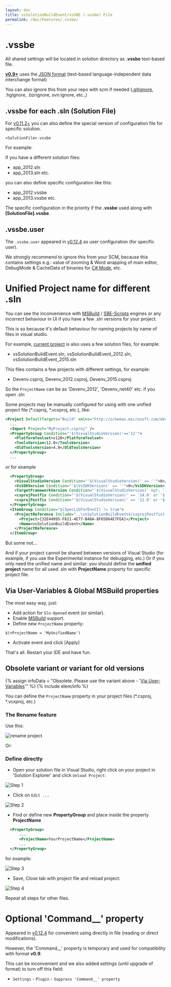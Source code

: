 ```yaml
---
layout: doc
title: vsSolutionBuildEvent/vsSBE (.vssbe) File
permalink: /doc/Features/.vssbe/
---
```

# .vssbe

All shared settings will be located in solution directory as **.vssbe** text-based file.

**[v0.9+](/Changelist/#vsix)** uses the [JSON format](http://json.org) (text-based language-independent data interchange format)

You can also ignore this from your repo with scm if needed ([.gitignore](http://git-scm.com/docs/gitignore), .hgignore, .bzrignore, svn:ignore, etc.,)

## .vssbe for each .sln (Solution File)

For [v0.11.2+](/Changelist/#vsix) you can also define the special version of configuration file for specific solution.

`<SolutionFile>.vssbe`

For example:

If you have a different solution files:

* app_2012.sln
* app_2013.sln
etc.

you can also define specific configuration like this:

* app_2012.vssbe
* app_2013.vssbe
etc.

The specific configuration in the priority if the **.vssbe** used along with **[SolutionFile].vssbe**. 

## .vssbe.user

The `.vssbe.user` appeared in [v0.12.4](/Changelist/#vsix) as user configuration (for specific user).

We strongly recommend to ignore this from your SCM, 
because this contains settings e.g.: 
value of zooming & Word wrapping of main editor, DebugMode & CacheData of binaries for [C# Mode](../../Modes/CSharp/), etc.

# Unified Project name for different .sln

You can see the inconvenience with [MSBuild](../../Scripts/MSBuild/) / [SBE-Scripts](../../Scripts/SBE-Scripts/) engines or any incorrect behaviour in UI if you have a few .sln versions for your project.

This is so because it's default behaviour for naming projects by name of files in visual studio.

For example, [current project](https://github.com/3F/vsSolutionBuildEvent) is also uses a few solution files, for example:

* vsSolutionBuildEvent.sln, vsSolutionBuildEvent_2012.sln, vsSolutionBuildEvent_2015.sln

This files contains a few projects with different settings, for example:

* Devenv.csproj, Devenv_2012.csproj, Devenv_2015.csproj

So the `ProjectName` can be as 'Devenv_2012', 'Devenv_net40' etc. if you open .sln

Some projects may be manually configured for using with one unified project file (*.csproj, *.vcxproj, etc.), like:

```xml
<Project DefaultTargets="Build" xmlns="http://schemas.microsoft.com/developer/msbuild/2003" ToolsVersion="4.0">
  ...
  <Import Project="MyProject.csproj" />
  <PropertyGroup Condition="'$(VisualStudioVersion)'=='12'">
    <PlatformToolset>v120</PlatformToolset>
    <ToolsVersion>12.0</ToolsVersion>
    <OldToolsVersion>4.0</OldToolsVersion>
  </PropertyGroup>
  ...
```

or for example

```xml
  <PropertyGroup>
    <VisualStudioVersion Condition="'$(VisualStudioVersion)' == ''">0</VisualStudioVersion>
    <VsSDKVersion Condition="'$(VsSDKVersion)' == ''">0</VsSDKVersion>
    <TargetFrameworkVersion Condition="'$(VisualStudioVersion)' &gt; '10' or '$(VsSDKVersion)' &gt; '10'">v4.5</TargetFrameworkVersion>
    <csprojPostfix Condition="'$(VisualStudioVersion)' == '14.0' or '$(VsSDKVersion)' == '14.0'">_2015</csprojPostfix>
    <csprojPostfix Condition="'$(VisualStudioVersion)' == '11.0' or '$(VsSDKVersion)' == '11.0'">_2012</csprojPostfix>
  </PropertyGroup>
  <ItemGroup Condition="$(SpecLibForEnvCI) != true">
    <ProjectReference Include="..\vsSolutionBuildEvent$(csprojPostfix).csproj">
      <Project>{32E44995-F621-4E77-B46A-8F65D64E7FEA}</Project>
      <Name>vsSolutionBuildEvent</Name>
    </ProjectReference>
  </ItemGroup>
```


But some not...

And if your project cannot be shared between versions of Visual Studio (for example, if you use the Experimental instance for debugging, etc.)
Or if you only need the unified name and similar: you should define the **unified project** name for all used .sln with **ProjectName** property for specific project file.

## Via User-Variables & Global MSBuild properties

The most easy way, just:

* Add action for `Sln-Opened` event (or similar).
* Enable [MSBuild](../../Scripts/MSBuild/) support.
* Define new `ProjectName` property:

```{{site.msblang}}
$(+ProjectName = 'MyUnifiedName')
```

* Activate event and click [Apply]

That's all. Restart your IDE and have fun.

## Obsolete variant or variant for old versions

{% assign infoData = "Obsolete. Please use the variant above - '[Via User-Variables](#via-user-variables--global-msbuild-properties)'" %}
{% include elem/info %}

You can define the `ProjectName` property in your project files (*.csproj, *.vcxproj, etc.)

### The Rename feature

Use this:

![rename project](../../Resources/projectName/vs_rename_project_219.png)

Or:

### Define directly

* Open your solution file in Visual Studio, right click on your project in 'Solution Explorer' and click `Unload Project`:

![Step 1](../../Resources/projectName/step1.png)

* Click on `Edit ...`

![Step 2](../../Resources/projectName/step2.png)

* Find or define new **PropertyGroup** and place inside the property **ProjectName**

```xml
  <PropertyGroup>
      ...
      <ProjectName>YourProjectName</ProjectName>
      ...
  </PropertyGroup>
```

for example:

![Step 3](../../Resources/projectName/step3.png)

* Save, Close tab with project file and reload project:

![Step 4](../../Resources/projectName/step4.png)

Repeat all steps for other files.

# Optional 'Command__' property

Appeared in [v0.12.4](/Changelist/#vsix) for convenient using directly in file (reading or direct modifications). 

However, the 'Command__' property is temporary and used for compatibility with format **v0.9**.

This can be inconvenient and we also added settings (until upgrade of format) to turn off this field:

* `Settings` - `Plugin` - `Suppress 'Command__' property`